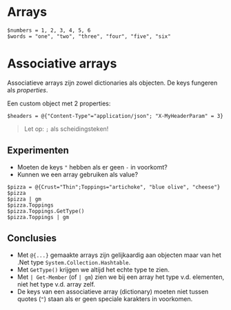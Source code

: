 # Arrays

```
$numbers = 1, 2, 3, 4, 5, 6
$words = "one", "two", "three", "four", "five", "six"
```

# Associative arrays

Associatieve arrays zijn zowel dictionaries als objecten.
De keys fungeren als *properties*.

Een custom object met 2 properties:

```
$headers = @{"Content-Type"="application/json"; "X-MyHeaderParam" = 3}
```

> Let op: `;` als scheidingsteken!

## Experimenten

- Moeten de keys `"` hebben als er geen `-` in voorkomt?
- Kunnen we een array gebruiken als value?

```
$pizza = @{Crust="Thin";Toppings="artichoke", "blue olive", "cheese"}
$pizza
$pizza | gm
$pizza.Toppings
$pizza.Toppings.GetType()
$pizza.Toppings | gm
```

## Conclusies

- Met `@{...}` gemaakte arrays zijn gelijkaardig aan objecten maar van 
het .Net type `System.Collection.Hashtable`.
- Met `GetType()` krijgen we altijd het echte type te zien.
- Met `| Get-Member` (of `| gm`) zien we bij een array het type v.d.
  elementen, niet het type v.d. array zelf.
- De keys van een associatieve array (dictionary) moeten niet tussen
  quotes (`"`) staan als er geen speciale karakters in voorkomen.

